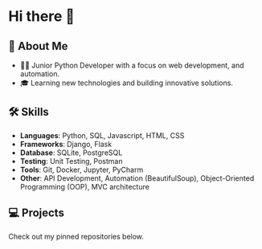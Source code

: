 # Hi there 👋

## 🚀 About Me
- 🧑‍💻 Junior Python Developer with a focus on web development, and automation.
- 🎓 Learning new technologies and building innovative solutions.

[//]: # (- 🌱 Currently exploring Django, Flask, and API development.)

## 🛠️ Skills
- **Languages**: Python, SQL, Javascript, HTML, CSS
- **Frameworks**: Django, Flask
- **Database**: SQLite, PostgreSQL
- **Testing**: Unit Testing, Postman
- **Tools**: Git, Docker, Jupyter, PyCharm
- **Other**: API Development, Automation (BeautifulSoup), Object-Oriented Programming (OOP), MVC architecture

## 💻 Projects
Check out my pinned repositories below.
